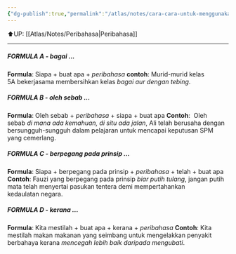 ```yaml
---
{"dg-publish":true,"permalink":"/atlas/notes/cara-cara-untuk-menggunakan-peribahasa/"}
---
```


⬆️UP: [[Atlas/Notes/Peribahasa\|Peribahasa]]

---

##### FORMULA A - bagai ...

**Formula**: Siapa + buat apa + *peribahasa*
**contoh**: Murid-murid kelas 5A bekerjasama membersihkan kelas *bagai aur dengan tebing*.

##### FORMULA B - oleh sebab ...

**Formula**: Oleh sebab + *peribahasa* + siapa + buat apa
**Contoh**:  Oleh sebab *di mana ada kemahuan, di situ ada jalan*, Ali telah berusaha dengan bersungguh-sungguh dalam pelajaran untuk mencapai keputusan SPM yang cemerlang. 

##### FORMULA C - berpegang pada prinsip ...

**Formula**: Siapa + berpegang pada prinsip + *peribahasa* + telah + buat apa
**Contoh**: Fauzi yang berpegang pada prinsip *biar putih tulang*, jangan putih mata telah menyertai pasukan tentera demi mempertahankan kedaulatan negara.

##### FORMULA D - kerana ...

**Formula**: Kita mestilah + buat apa + kerana + *peribahasa*
**Contoh**: Kita mestilah makan makanan yang seimbang untuk mengelakkan penyakit berbahaya kerana *mencegah lebih baik daripada mengubati*.